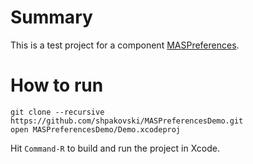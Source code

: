 # Summary

This is a test project for a component [MASPreferences](https://github.com/shpakovski/MASPreferences).

# How to run

	git clone --recursive https://github.com/shpakovski/MASPreferencesDemo.git
	open MASPreferencesDemo/Demo.xcodeproj

Hit `Command-R` to build and run the project in Xcode.
